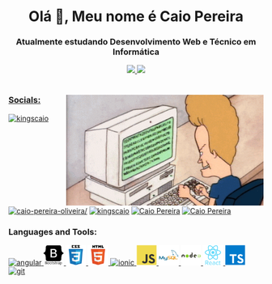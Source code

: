 <h1 align="center">Olá 👋, Meu nome é Caio Pereira</h1>
<h3 align="center">Atualmente estudando Desenvolvimento Web e Técnico em Informática</h3> 
 
<div align="center">
  <a href="https://github.com/caaiopereira">
  <img height="190em" src="https://github-readme-stats.vercel.app/api?username=caaiopereira&show_icons=true&theme=github_dark&include_all_commits=true&count_private=true" />
  <img height="190em" src="https://github-readme-stats.vercel.app/api/top-langs/?username=caaiopereira&layout=compact&langs_count=16&theme=github_dark" />
</div>
<br>
  
<div>
  <img align="right" alt="Coding" width="390" src="https://raw.githubusercontent.com/caaiopereira/caaiopereira/main/beavis-code.gif"/>

<h3 align="left">Socials:</h3>
<p align="left">
<a href="https://twitter.com/kingscaio" target="blank"><img align="center" src="https://raw.githubusercontent.com/rahuldkjain/github-profile-readme-generator/master/src/images/icons/Social/twitter.svg" alt="kingscaio" height="30" width="40" /></a>
<a href="https://linkedin.com/in/caio-pereira-oliveira/" target="blank"><img align="center" src="https://raw.githubusercontent.com/rahuldkjain/github-profile-readme-generator/master/src/images/icons/Social/linked-in-alt.svg" alt="caio-pereira-oliveira/" height="30" width="40" /></a>
<a href="https://instagram.com/kingscaio" target="blank"><img align="center" src="https://raw.githubusercontent.com/rahuldkjain/github-profile-readme-generator/master/src/images/icons/Social/instagram.svg" alt="kingscaio" height="30" width="40" /></a>
 <a href="mailto: caaiopereira9@gmail.com" target="blank"><img align="center" src="https://img.icons8.com/fluency/512/gmail.png" alt="Caio Pereira" height="35" width="40"/></a>
 <a href="mailto: caioflu_9@hotmail.com" target="blank"><img align="center" src="https://img.icons8.com/color/512/microsoft-outlook-2019--v2.png" alt="Caio Pereira" height="40" width="40" /></a>
</p>


<h3 align="left">Languages and Tools:</h3>
<p align="left"> <a href="https://angular.io" target="_blank" rel="noreferrer"> <img src="https://angular.io/assets/images/logos/angular/angular.svg" alt="angular" width="40" height="40"/> </a> <a href="https://getbootstrap.com" target="_blank" rel="noreferrer"> <img src="https://raw.githubusercontent.com/devicons/devicon/master/icons/bootstrap/bootstrap-plain-wordmark.svg" alt="bootstrap" width="40" height="40"/> </a> <a href="https://www.w3schools.com/css/" target="_blank" rel="noreferrer"> <img src="https://raw.githubusercontent.com/devicons/devicon/master/icons/css3/css3-original-wordmark.svg" alt="css3" width="40" height="40"/> </a>  <a href="https://www.w3.org/html/" target="_blank" rel="noreferrer"> <img src="https://raw.githubusercontent.com/devicons/devicon/master/icons/html5/html5-original-wordmark.svg" alt="html5" width="40" height="40"/> </a> <a href="https://ionicframework.com" target="_blank" rel="noreferrer"> <img src="https://upload.wikimedia.org/wikipedia/commons/d/d1/Ionic_Logo.svg" alt="ionic" width="40" height="40"/> </a> <a href="https://developer.mozilla.org/en-US/docs/Web/JavaScript" target="_blank" rel="noreferrer"> <img src="https://raw.githubusercontent.com/devicons/devicon/master/icons/javascript/javascript-original.svg" alt="javascript" width="40" height="40"/> </a> <a href="https://www.mysql.com/" target="_blank" rel="noreferrer"> <img src="https://raw.githubusercontent.com/devicons/devicon/master/icons/mysql/mysql-original-wordmark.svg" alt="mysql" width="40" height="40"/> </a> <a href="https://nodejs.org" target="_blank" rel="noreferrer"> <img src="https://raw.githubusercontent.com/devicons/devicon/master/icons/nodejs/nodejs-original-wordmark.svg" alt="nodejs" width="40" height="40"/> </a> <a href="https://reactjs.org/" target="_blank" rel="noreferrer"> <img src="https://raw.githubusercontent.com/devicons/devicon/master/icons/react/react-original-wordmark.svg" alt="react" width="40" height="40"/> </a> <a href="https://www.typescriptlang.org/" target="_blank" rel="noreferrer"> <img src="https://raw.githubusercontent.com/devicons/devicon/master/icons/typescript/typescript-original.svg" alt="typescript" width="40" height="40"/> </a> 
  <a href="https://git-scm.com/" target="_blank" rel="noreferrer"> <img src="https://www.vectorlogo.zone/logos/git-scm/git-scm-icon.svg" alt="git" width="40" height="40"/> </a></p>
</div>


